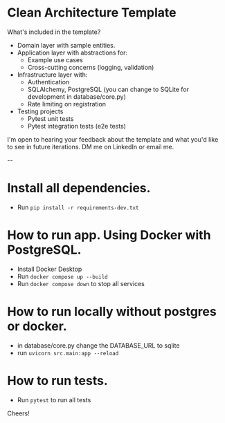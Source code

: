 # Clean Architecture Template

What's included in the template?

- Domain layer with sample entities.
- Application layer with abstractions for:
  - Example use cases
  - Cross-cutting concerns (logging, validation)
- Infrastructure layer with:
  - Authentication
  - SQLAlchemy, PostgreSQL (you can change to SQLite for development in database/core.py)
  - Rate limiting on registration
- Testing projects
  - Pytest unit tests
  - Pytest integration tests (e2e tests)

I'm open to hearing your feedback about the template and what you'd like to see in future iterations. DM me on LinkedIn or email me.

--

# Install all dependencies.
- Run `pip install -r requirements-dev.txt`

# How to run app. Using Docker with PostgreSQL.
- Install Docker Desktop
- Run `docker compose up --build`
- Run `docker compose down` to stop all services

# How to run locally without postgres or docker.
- in database/core.py change the DATABASE_URL to sqlite
- run `uvicorn src.main:app --reload`

# How to run tests.
- Run `pytest` to run all tests


Cheers!